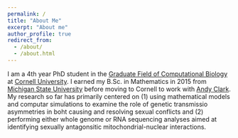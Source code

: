 ```yaml
---
permalink: /
title: "About Me"
excerpt: "About me"
author_profile: true
redirect_from: 
  - /about/
  - /about.html
---
```


I am a 4th year PhD student in the [Graduate Field of Computational Biology](https://cb.cornell.edu/) at [Cornell University](https://www.cornell.edu/). I earned my B.Sc. in Mathematics in 2015 from [Michigan State University](https://msu.edu/) before moving to Cornell to work with [Andy Clark](https://blogs.cornell.edu/clarklabblog/). My research so far has primarily centered on (1) using mathematical models and computar simulations to examine the role of genetic transmissio asymmetries in boht causing and resolving sexual conflicts and (2) performing either whole genome or RNA sequencing analyses aimed at identifying sexually antagonsitic mitochondrial-nuclear interactions.


